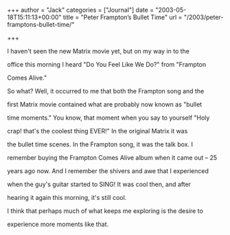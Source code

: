 +++
author = "Jack"
categories = ["Journal"]
date = "2003-05-18T15:11:13+00:00"
title = "Peter Frampton’s Bullet Time"
url = "/2003/peter-framptons-bullet-time/"

+++

I haven't seen the new Matrix movie yet, but on my way in to the
  

  
office this morning I heard "Do You Feel Like We Do?" from "Frampton
  

  
Comes Alive."

So what? Well, it occurred to me that both the Frampton song and the
  

  
first Matrix movie contained what are probably now known as "bullet
  

  
time moments." You know, that moment when you say to yourself "Holy
  

  
crap! that's the coolest thing EVER!" In the original Matrix it was
  

  
the bullet time scenes. In the Frampton song, it was the talk box. I
  

  
remember buying the Frampton Comes Alive album when it came out &#8211; 25
  

  
years ago now. And I remember the shivers and awe that I experienced
  

  
when the guy's guitar started to SING! It was cool then, and after
  

  
hearing it again this morning, it's still cool.

I think that perhaps much of what keeps me exploring is the desire to
  

  
experience more moments like that.